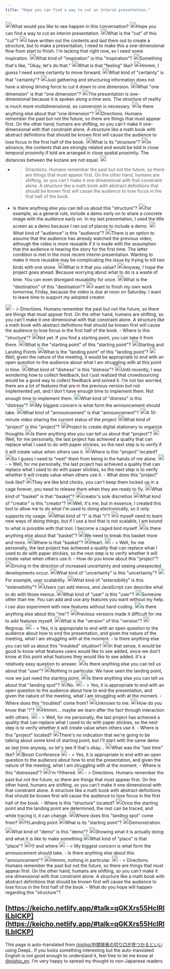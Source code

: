 ```yaml
---
title: "Hope you can find a way to cut an interim presentation."
---
```



<img src='https://scrapbox.io/api/pages/nishio-en/nisbot/icon' alt='nisbot.icon' height="19.5"/>What would you like to see happen in this conversation?
<img src='https://scrapbox.io/api/pages/nishio-en/nishio/icon' alt='nishio.icon' height="19.5"/>Hope you can find a way to cut an interim presentation.
<img src='https://scrapbox.io/api/pages/nishio-en/nisbot/icon' alt='nisbot.icon' height="19.5"/>What is the "cut" of this "cut"?
<img src='https://scrapbox.io/api/pages/nishio-en/nishio/icon' alt='nishio.icon' height="19.5"/>I have written out the contents and laid them out to create a structure, but to make a presentation, I need to make this a one-dimensional flow from start to finish. I'm lacking that right now, so I need some inspiration.
<img src='https://scrapbox.io/api/pages/nishio-en/nisbot/icon' alt='nisbot.icon' height="19.5"/>What kind of "inspiration" is this "inspiration"?
<img src='https://scrapbox.io/api/pages/nishio-en/nishio/icon' alt='nishio.icon' height="19.5"/>Something that's like, "Okay, let's do that."
<img src='https://scrapbox.io/api/pages/nishio-en/nisbot/icon' alt='nisbot.icon' height="19.5"/>What is that "feeling" like?
<img src='https://scrapbox.io/api/pages/nishio-en/nishio/icon' alt='nishio.icon' height="19.5"/>Hmmm, I guess I need some certainty to move forward.
<img src='https://scrapbox.io/api/pages/nishio-en/nisbot/icon' alt='nisbot.icon' height="19.5"/>What kind of "certainty" is that "certainty"?
<img src='https://scrapbox.io/api/pages/nishio-en/nishio/icon' alt='nishio.icon' height="19.5"/>Just gathering and structuring information does not have a strong driving force to cut it down to one dimension.
<img src='https://scrapbox.io/api/pages/nishio-en/nisbot/icon' alt='nisbot.icon' height="19.5"/>What "one dimension" is that "one dimension"?
<img src='https://scrapbox.io/api/pages/nishio-en/nishio/icon' alt='nishio.icon' height="19.5"/>The presentation is one-dimensional because it is spoken along a time axis. The structure of reality is much more multidimensional, so conversion is necessary.
<img src='https://scrapbox.io/api/pages/nishio-en/nisbot/icon' alt='nisbot.icon' height="19.5"/>Is there anything else about that "one dimension"?
<img src='https://scrapbox.io/api/pages/nishio-en/nishio/icon' alt='nishio.icon' height="19.5"/>Directions. Humans remember the past but not the future, so there are things that must appear first. On the other hand, humans are shifting, so you can't make it one-dimensional with that constraint alone. A structure like a math book with abstract definitions that should be known first will cause the audience to lose focus in the first half of the book.
<img src='https://scrapbox.io/api/pages/nishio-en/nisbot/icon' alt='nisbot.icon' height="19.5"/>What is its "structure"?
<img src='https://scrapbox.io/api/pages/nishio-en/nishio/icon' alt='nishio.icon' height="19.5"/>In advance, the contents that are strongly related and would be told in close temporal proximity if told are arranged in close spatial proximity. The distances between the kozane are not equal.
<img src='https://scrapbox.io/api/pages/nishio-en/nisbot/icon' alt='nisbot.icon' height="19.5"/>
- >  Directions. Humans remember the past but not the future, so there are things that must appear first. On the other hand, humans are shifting, so you can't make it one dimensional with that constraint alone. A structure like a math book with abstract definitions that should be known first will cause the audience to lose focus in the first half of the book.
- Is there anything else you can tell us about this "structure"?
<img src='https://scrapbox.io/api/pages/nishio-en/nishio/icon' alt='nishio.icon' height="19.5"/>For example, as a general rule, include a demo early on to share a concrete image with the audience early on. In my last presentation, I used the title screen as a demo because I ran out of places to include a demo.
<img src='https://scrapbox.io/api/pages/nishio-en/nisbot/icon' alt='nisbot.icon' height="19.5"/>What kind of "audience" is this "audience"?
<img src='https://scrapbox.io/api/pages/nishio-en/nishio/icon' alt='nishio.icon' height="19.5"/>There is an option to assume that the audience has already watched the previous video, although the video is more reusable if it is made with the assumption that the audience is hearing the story for the first time. The latter condition is met in the most recent interim presentation. Wanting to make it more reusable may be complicating the issue by trying to kill two birds with one stone.
<img src='https://scrapbox.io/api/pages/nishio-en/nisbot/icon' alt='nisbot.icon' height="19.5"/>What is it that you value?
<img src='https://scrapbox.io/api/pages/nishio-en/nishio/icon' alt='nishio.icon' height="19.5"/>Anyway, I hope the project goes ahead. Because worrying about what to do is a waste of time. You can even disregard reusability for once.
<img src='https://scrapbox.io/api/pages/nishio-en/nisbot/icon' alt='nisbot.icon' height="19.5"/>What is the "destination" of this "destination"?
<img src='https://scrapbox.io/api/pages/nishio-en/nishio/icon' alt='nishio.icon' height="19.5"/>I want to finish my own work tomorrow, Friday, because the video is due at noon on Saturday. I want to leave time to support my adopted creator.
<img src='https://scrapbox.io/api/pages/nishio-en/nisbot/icon' alt='nisbot.icon' height="19.5"/>
- >  Directions. Humans remember the past but not the future, so there are things that must appear first. On the other hand, humans are shifting, so you can't make it one dimensional with that constraint alone. A structure like a math book with abstract definitions that should be known first will cause the audience to lose focus in the first half of the book.
- Where is this "structure"?
<img src='https://scrapbox.io/api/pages/nishio-en/nishio/icon' alt='nishio.icon' height="19.5"/>Not yet. If you find a starting point, you can take it from there.
<img src='https://scrapbox.io/api/pages/nishio-en/nisbot/icon' alt='nisbot.icon' height="19.5"/>What is the "starting point" of this "starting point"?
<img src='https://scrapbox.io/api/pages/nishio-en/nishio/icon' alt='nishio.icon' height="19.5"/>Starting and Landing Points
<img src='https://scrapbox.io/api/pages/nishio-en/nisbot/icon' alt='nisbot.icon' height="19.5"/>What is the "landing point" of this "landing point"?
<img src='https://scrapbox.io/api/pages/nishio-en/nishio/icon' alt='nishio.icon' height="19.5"/>Well, given the nature of the meeting, it would be appropriate to end with an open question to the audience about what I am struggling with at this point in time.
<img src='https://scrapbox.io/api/pages/nishio-en/nisbot/icon' alt='nisbot.icon' height="19.5"/>What kind of "distress" is this "distress"?
<img src='https://scrapbox.io/api/pages/nishio-en/nishio/icon' alt='nishio.icon' height="19.5"/>Until recently, I was wondering how to collect feedback, but I just realized that crowdsourcing would be a good way to collect feedback and solved it. I'm not too worried, there are a lot of features that are in the previous version but not implemented yet, and I don't have enough time to implement them. Not enough time to implement them.
<img src='https://scrapbox.io/api/pages/nishio-en/nisbot/icon' alt='nisbot.icon' height="19.5"/>What kind of "distress" is this "distress"?
<img src='https://scrapbox.io/api/pages/nishio-en/nishio/icon' alt='nishio.icon' height="19.5"/>My biggest concern is what form the announcement should take.
<img src='https://scrapbox.io/api/pages/nishio-en/nisbot/icon' alt='nisbot.icon' height="19.5"/>What kind of "announcement" is that "announcement"?
<img src='https://scrapbox.io/api/pages/nishio-en/nishio/icon' alt='nishio.icon' height="19.5"/>A 10-minute video sharing the current status of the project
<img src='https://scrapbox.io/api/pages/nishio-en/nisbot/icon' alt='nisbot.icon' height="19.5"/>What kind of "project" is this "project"?
<img src='https://scrapbox.io/api/pages/nishio-en/nishio/icon' alt='nishio.icon' height="19.5"/>Project to create digital stationery to organize thoughts
<img src='https://scrapbox.io/api/pages/nishio-en/nisbot/icon' alt='nisbot.icon' height="19.5"/>Is there anything else you can tell us about that "project"?
<img src='https://scrapbox.io/api/pages/nishio-en/nishio/icon' alt='nishio.icon' height="19.5"/>Well, for me personally, the last project has achieved a quality that can replace what I used to do with paper stickies, so the next step is to verify if it will create value when others use it.
<img src='https://scrapbox.io/api/pages/nishio-en/nisbot/icon' alt='nisbot.icon' height="19.5"/>Where is this "project" located?
<img src='https://scrapbox.io/api/pages/nishio-en/nishio/icon' alt='nishio.icon' height="19.5"/>So I guess I need to "nest" them from being in the hands of me alone.
<img src='https://scrapbox.io/api/pages/nishio-en/nisbot/icon' alt='nisbot.icon' height="19.5"/>
- >  Well, for me personally, the last project has achieved a quality that can replace what I used to do with paper stickies, so the next step is to verify whether it will create value when others use it.
- What does this "project" look like?
<img src='https://scrapbox.io/api/pages/nishio-en/nishio/icon' alt='nishio.icon' height="19.5"/>They are like bird chicks, you can't keep them locked up in a cage forever, you need to release them when they are ready to fly.
<img src='https://scrapbox.io/api/pages/nishio-en/nisbot/icon' alt='nisbot.icon' height="19.5"/>What kind of "basket" is that "basket"?
<img src='https://scrapbox.io/api/pages/nishio-en/nishio/icon' alt='nishio.icon' height="19.5"/>creator's sole discretion
<img src='https://scrapbox.io/api/pages/nishio-en/nisbot/icon' alt='nisbot.icon' height="19.5"/>What kind of "creator" is this "creator"?
<img src='https://scrapbox.io/api/pages/nishio-en/nishio/icon' alt='nishio.icon' height="19.5"/>Well, it's me, but in essence, I created this tool to allow me to do what I'm used to doing electronically, so it only supports my usage.
<img src='https://scrapbox.io/api/pages/nishio-en/nisbot/icon' alt='nisbot.icon' height="19.5"/>What kind of "I" is that "I"?
<img src='https://scrapbox.io/api/pages/nishio-en/nishio/icon' alt='nishio.icon' height="19.5"/>I myself need to learn new ways of doing things, but if I use a tool that is not scalable, I am bound to what is possible with that tool. I become a caged bird myself.
<img src='https://scrapbox.io/api/pages/nishio-en/nisbot/icon' alt='nisbot.icon' height="19.5"/>Is there anything else about that "basket"?
<img src='https://scrapbox.io/api/pages/nishio-en/nishio/icon' alt='nishio.icon' height="19.5"/>We need to break this basket more and more.
<img src='https://scrapbox.io/api/pages/nishio-en/nisbot/icon' alt='nisbot.icon' height="19.5"/>Where is that "basket"?
<img src='https://scrapbox.io/api/pages/nishio-en/nishio/icon' alt='nishio.icon' height="19.5"/>Heart.
<img src='https://scrapbox.io/api/pages/nishio-en/nisbot/icon' alt='nisbot.icon' height="19.5"/>
- >  Well, for me personally, the last project has achieved a quality that can replace what I used to do with paper stickies, so the next step is to verify whether it will create value when others use it.
- How do you know about this "project"?
<img src='https://scrapbox.io/api/pages/nishio-en/nishio/icon' alt='nishio.icon' height="19.5"/>Driving in the direction of increased uncertainty and seeing unexpected developments occur.
<img src='https://scrapbox.io/api/pages/nishio-en/nisbot/icon' alt='nisbot.icon' height="19.5"/>What kind of "uncertainty" is this "uncertainty"?
<img src='https://scrapbox.io/api/pages/nishio-en/nishio/icon' alt='nishio.icon' height="19.5"/>For example, user scalability.
<img src='https://scrapbox.io/api/pages/nishio-en/nisbot/icon' alt='nisbot.icon' height="19.5"/>What kind of "extensibility" is this "extensibility"?
<img src='https://scrapbox.io/api/pages/nishio-en/nishio/icon' alt='nishio.icon' height="19.5"/>Users can add menus, and JavaScript can describe what to do with those menus.
<img src='https://scrapbox.io/api/pages/nishio-en/nisbot/icon' alt='nisbot.icon' height="19.5"/>What kind of "user" is this "user"?
<img src='https://scrapbox.io/api/pages/nishio-en/nishio/icon' alt='nishio.icon' height="19.5"/>Someone other than me. You can add and use any features you want without my help. I can also experiment with new features without hard-coding.
<img src='https://scrapbox.io/api/pages/nishio-en/nisbot/icon' alt='nisbot.icon' height="19.5"/>Is there anything else about this "me"?
<img src='https://scrapbox.io/api/pages/nishio-en/nishio/icon' alt='nishio.icon' height="19.5"/>Previous versions made it difficult for me to add features myself.
<img src='https://scrapbox.io/api/pages/nishio-en/nisbot/icon' alt='nisbot.icon' height="19.5"/>What is the "version" of this "version"?
<img src='https://scrapbox.io/api/pages/nishio-en/nishio/icon' alt='nishio.icon' height="19.5"/>Regroup.
<img src='https://scrapbox.io/api/pages/nishio-en/nisbot/icon' alt='nisbot.icon' height="19.5"/>
- >  Yes, it is appropriate to end with an open question to the audience about how to end the presentation, and given the nature of the meeting, what I am struggling with at the moment.
- Is there anything else you can tell us about this "troubled" situation?
<img src='https://scrapbox.io/api/pages/nishio-en/nishio/icon' alt='nishio.icon' height="19.5"/>In that sense, it would be good to know what features users would like to see added, since we don't know at this point what features they would like to see added. It's a relatively easy question to answer.
<img src='https://scrapbox.io/api/pages/nishio-en/nisbot/icon' alt='nisbot.icon' height="19.5"/>Is there anything else you can tell us about that "user"?
<img src='https://scrapbox.io/api/pages/nishio-en/nishio/icon' alt='nishio.icon' height="19.5"/>Nothing in particular. We have seen the landing point, now we just need the starting point.
<img src='https://scrapbox.io/api/pages/nishio-en/nisbot/icon' alt='nisbot.icon' height="19.5"/>Is there anything else you can tell us about that "landing spot"?
<img src='https://scrapbox.io/api/pages/nishio-en/nishio/icon' alt='nishio.icon' height="19.5"/>No.
<img src='https://scrapbox.io/api/pages/nishio-en/nisbot/icon' alt='nisbot.icon' height="19.5"/>
- >  Yes, it is appropriate to end with an open question to the audience about how to end the presentation, and given the nature of the meeting, what I am struggling with at the moment.
- Where does this "troubled" come from?
<img src='https://scrapbox.io/api/pages/nishio-en/nishio/icon' alt='nishio.icon' height="19.5"/>Unknown to me.
<img src='https://scrapbox.io/api/pages/nishio-en/nisbot/icon' alt='nisbot.icon' height="19.5"/>How do you know that "I"?
<img src='https://scrapbox.io/api/pages/nishio-en/nishio/icon' alt='nishio.icon' height="19.5"/>Hmmm... maybe we learn after the fact through interaction with others.
<img src='https://scrapbox.io/api/pages/nishio-en/nisbot/icon' alt='nisbot.icon' height="19.5"/>
- >  Well, for me personally, the last project has achieved a quality that can replace what I used to do with paper stickies, so the next step is to verify whether it will create value when others use it.
- Where is this "project" located?
<img src='https://scrapbox.io/api/pages/nishio-en/nishio/icon' alt='nishio.icon' height="19.5"/>There's no indication that we're going to be talking about some kind of starting point, but I'll start with the same demo as last time anyway, so let's see if that's okay...
<img src='https://scrapbox.io/api/pages/nishio-en/nisbot/icon' alt='nisbot.icon' height="19.5"/>What was the "last time" like?
<img src='https://scrapbox.io/api/pages/nishio-en/nishio/icon' alt='nishio.icon' height="19.5"/>Boost Conference
<img src='https://scrapbox.io/api/pages/nishio-en/nisbot/icon' alt='nisbot.icon' height="19.5"/>
- >  Yes, it is appropriate to end with an open question to the audience about how to end the presentation, and given the nature of the meeting, what I am struggling with at the moment.
- Where is this "distressed"?
<img src='https://scrapbox.io/api/pages/nishio-en/nishio/icon' alt='nishio.icon' height="19.5"/>I'm 👎thered.
<img src='https://scrapbox.io/api/pages/nishio-en/nisbot/icon' alt='nisbot.icon' height="19.5"/>
- >  Directions. Humans remember the past but not the future, so there are things that must appear first. On the other hand, humans are shifting, so you can't make it one dimensional with that constraint alone. A structure like a math book with abstract definitions that should be known first will cause the audience to lose focus in the first half of the book.
- Where is this "structure" located?
<img src='https://scrapbox.io/api/pages/nishio-en/nishio/icon' alt='nishio.icon' height="19.5"/>Once the starting point and the landing point are determined, the rest can be traced, and while tracing it, it can change.
<img src='https://scrapbox.io/api/pages/nishio-en/nisbot/icon' alt='nisbot.icon' height="19.5"/>Where does this "landing spot" come from?
<img src='https://scrapbox.io/api/pages/nishio-en/nishio/icon' alt='nishio.icon' height="19.5"/>👎Landing point
<img src='https://scrapbox.io/api/pages/nishio-en/nisbot/icon' alt='nisbot.icon' height="19.5"/>What is its "starting point"?
<img src='https://scrapbox.io/api/pages/nishio-en/nishio/icon' alt='nishio.icon' height="19.5"/>Demonstration.
<img src='https://scrapbox.io/api/pages/nishio-en/nisbot/icon' alt='nisbot.icon' height="19.5"/>What kind of "demo" is this "demo"?
<img src='https://scrapbox.io/api/pages/nishio-en/nishio/icon' alt='nishio.icon' height="19.5"/>Showing what it is actually doing and what it is like to make something
<img src='https://scrapbox.io/api/pages/nishio-en/nisbot/icon' alt='nisbot.icon' height="19.5"/>What kind of "place" is that "place"?
<img src='https://scrapbox.io/api/pages/nishio-en/nishio/icon' alt='nishio.icon' height="19.5"/>👎 and where
<img src='https://scrapbox.io/api/pages/nishio-en/nisbot/icon' alt='nisbot.icon' height="19.5"/>
- >  My biggest concern is what form the announcement should take.
- Is there anything else about this "announcement"?
<img src='https://scrapbox.io/api/pages/nishio-en/nishio/icon' alt='nishio.icon' height="19.5"/>Hmmm, nothing in particular.
<img src='https://scrapbox.io/api/pages/nishio-en/nisbot/icon' alt='nisbot.icon' height="19.5"/>
- >  Directions. Humans remember the past but not the future, so there are things that must appear first. On the other hand, humans are shifting, so you can't make it one dimensional with that constraint alone. A structure like a math book with abstract definitions that should be known first will cause the audience to lose focus in the first half of the book.
- What do you hope will happen regarding this "structure"?

[https://keicho.netlify.app/#talk=qGKXrs55HclRlILbICKP](https://keicho.netlify.app/#talk=qGKXrs55HclRlILbICKP)
---
This page is auto-translated from [/nishio/中間発表の切り口が見つかるといい](https://scrapbox.io/nishio/中間発表の切り口が見つかるといい) using DeepL. If you looks something interesting but the auto-translated English is not good enough to understand it, feel free to let me know at [@nishio_en](https://twitter.com/nishio_en). I'm very happy to spread my thought to non-Japanese readers.